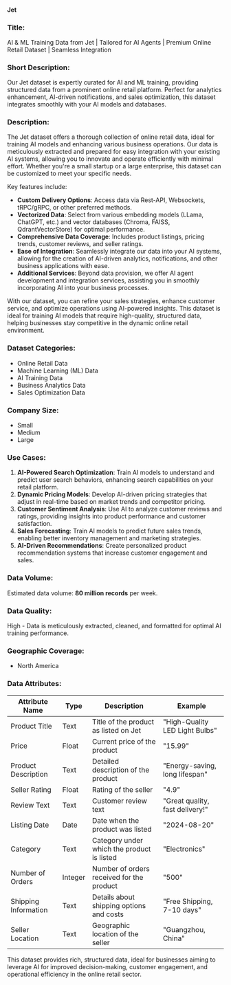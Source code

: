 #### Jet

### Title:  
AI & ML Training Data from Jet | Tailored for AI Agents | Premium Online Retail Dataset | Seamless Integration

### Short Description:  
Our Jet dataset is expertly curated for AI and ML training, providing structured data from a prominent online retail platform. Perfect for analytics enhancement, AI-driven notifications, and sales optimization, this dataset integrates smoothly with your AI models and databases.

### Description:  
The Jet dataset offers a thorough collection of online retail data, ideal for training AI models and enhancing various business operations. Our data is meticulously extracted and prepared for easy integration with your existing AI systems, allowing you to innovate and operate efficiently with minimal effort. Whether you're a small startup or a large enterprise, this dataset can be customized to meet your specific needs.

Key features include:
- **Custom Delivery Options**: Access data via Rest-API, Websockets, tRPC/gRPC, or other preferred methods.
- **Vectorized Data**: Select from various embedding models (LLama, ChatGPT, etc.) and vector databases (Chroma, FAISS, QdrantVectorStore) for optimal performance.
- **Comprehensive Data Coverage**: Includes product listings, pricing trends, customer reviews, and seller ratings.
- **Ease of Integration**: Seamlessly integrate our data into your AI systems, allowing for the creation of AI-driven analytics, notifications, and other business applications with ease.
- **Additional Services**: Beyond data provision, we offer AI agent development and integration services, assisting you in smoothly incorporating AI into your business processes.

With our dataset, you can refine your sales strategies, enhance customer service, and optimize operations using AI-powered insights. This dataset is ideal for training AI models that require high-quality, structured data, helping businesses stay competitive in the dynamic online retail environment.

### Dataset Categories:  
- Online Retail Data
- Machine Learning (ML) Data
- AI Training Data
- Business Analytics Data
- Sales Optimization Data

### Company Size:  
- Small  
- Medium  
- Large

### Use Cases:  
1. **AI-Powered Search Optimization**: Train AI models to understand and predict user search behaviors, enhancing search capabilities on your retail platform.
2. **Dynamic Pricing Models**: Develop AI-driven pricing strategies that adjust in real-time based on market trends and competitor pricing.
3. **Customer Sentiment Analysis**: Use AI to analyze customer reviews and ratings, providing insights into product performance and customer satisfaction.
4. **Sales Forecasting**: Train AI models to predict future sales trends, enabling better inventory management and marketing strategies.
5. **AI-Driven Recommendations**: Create personalized product recommendation systems that increase customer engagement and sales.

### Data Volume:  
Estimated data volume: **80 million records** per week.

### Data Quality:  
High - Data is meticulously extracted, cleaned, and formatted for optimal AI training performance.

### Geographic Coverage:  
- North America

### Data Attributes:

| Attribute Name          | Type   | Description                                         | Example                       |
|-------------------------|--------|-----------------------------------------------------|-------------------------------|
| Product Title           | Text   | Title of the product as listed on Jet               | "High-Quality LED Light Bulbs" |
| Price                   | Float  | Current price of the product                        | "15.99"                       |
| Product Description     | Text   | Detailed description of the product                 | "Energy-saving, long lifespan" |
| Seller Rating           | Float  | Rating of the seller                                | "4.9"                         |
| Review Text             | Text   | Customer review text                                | "Great quality, fast delivery!"|
| Listing Date            | Date   | Date when the product was listed                    | "2024-08-20"                  |
| Category                | Text   | Category under which the product is listed          | "Electronics"                 |
| Number of Orders        | Integer| Number of orders received for the product           | "500"                         |
| Shipping Information    | Text   | Details about shipping options and costs            | "Free Shipping, 7-10 days"    |
| Seller Location         | Text   | Geographic location of the seller                   | "Guangzhou, China"            |

This dataset provides rich, structured data, ideal for businesses aiming to leverage AI for improved decision-making, customer engagement, and operational efficiency in the online retail sector.